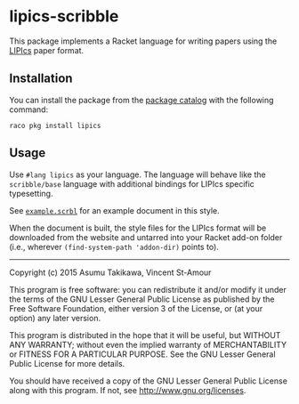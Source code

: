 # lipics-scribble

This package implements a Racket language for writing papers using the
[LIPIcs](http://www.dagstuhl.de/publikationen/lipics/) paper format.

Installation
------------

You can install the package from the [package catalog](http://pkgs.racket-lang.org)
with the following command:

`raco pkg install lipics`

Usage
-----

Use `#lang lipics` as your language. The language will behave like the
`scribble/base` language with additional bindings for LIPIcs specific
typesetting.

See [`example.scrbl`](example.scrbl) for an example document in this style.

When the document is built, the style files for the LIPIcs format will
be downloaded from the website and untarred into your Racket add-on folder
(i.e., wherever `(find-system-path 'addon-dir)` points to).

---

Copyright (c) 2015 Asumu Takikawa, Vincent St-Amour

This program is free software: you can redistribute it and/or modify it under
the terms of the GNU Lesser General Public License as published by the Free
Software Foundation, either version 3 of the License, or (at your option) any
later version.

This program is distributed in the hope that it will be useful, but WITHOUT ANY
WARRANTY; without even the implied warranty of MERCHANTABILITY or FITNESS FOR A
PARTICULAR PURPOSE. See the GNU Lesser General Public License for more details.

You should have received a copy of the GNU Lesser General Public License along
with this program. If not, see http://www.gnu.org/licenses.
